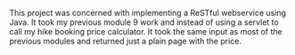 This project was concerned with implementing a ReSTful webservice using Java. It took my previous module 9 work and instead of
using a servlet to call my hike booking price calculator. It took the same input as most of the previous modules and
returned just a plain page with the price.
